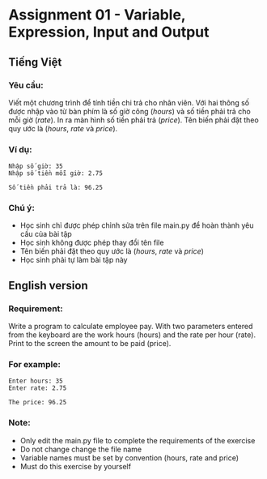 # Assignment 01 - Variable, Expression, Input and Output


## Tiếng Việt

### Yêu cầu:

Viết một chương trình để tính tiền chi trả cho nhân viên. Với hai thông số được nhập vào từ bàn phím là số giờ công (*hours*) và số tiền phải trả cho mỗi giờ (*rate*). In ra màn hình số tiền phải trả (*price*). Tên biến phải đặt theo quy ước là (*hours*, *rate* và *price*).

### Ví dụ:

```
Nhập số giờ: 35
Nhập số tiền mỗi giờ: 2.75

Số tiền phải trả là: 96.25
```

### Chú ý:

- Học sinh chỉ được phép chỉnh sửa trên file main.py để hoàn thành yêu cầu của bài tập
- Học sinh không được phép thay đổi tên file
- Tên biến phải đặt theo quy ước là (*hours*, *rate* và *price*)
- Học sinh phải tự làm bài tập này

## English version

### Requirement:

Write a program to calculate employee pay. With two parameters entered from the keyboard are the work hours (hours) and the rate per hour (rate). Print to the screen the amount to be paid (price).

### For example:

```
Enter hours: 35
Enter rate: 2.75

The price: 96.25
```

### Note:

- Only edit the main.py file to complete the requirements of the exercise
- Do not change change the file name
- Variable names must be set by convention (hours, rate and price)
- Must do this exercise by yourself
